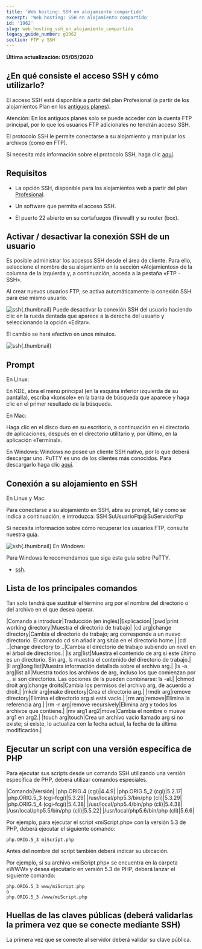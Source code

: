 ```yaml
---
title: 'Web hosting: SSH en alojamiento compartido'
excerpt: 'Web hosting: SSH en alojamiento compartido'
id: '1962'
slug: web_hosting_ssh_en_alojamiento_compartido
legacy_guide_number: g1962
section: FTP y SSH
---
```


**Última actualización: 05/05/2020**

## ¿En qué consiste el acceso SSH y cómo utilizarlo?
El acceso SSH está disponible a partir del plan Profesional (a partir de los alojamientos Plan en los [antiguos planes](https://www.ovh.es/hosting/antiguos_productos_hosting.xml)). 

Atención: En los antiguos planes solo se puede acceder con la cuenta FTP principal, por lo que los usuarios FTP adicionales no tendrán acceso SSH. 

El protocolo SSH le permite conectarse a su alojamiento y manipular los archivos (como en FTP). 

Si necesita más información sobre el protocolo SSH, haga clic [aquí](https://es.wikipedia.org/wiki/Secure_Shell).


## Requisitos

- La opción SSH, disponible para los alojamientos web a partir del plan [Profesional](https://www.ovh.com/world/es/hosting/hosting-profesional.xml). 

- Un software que permita el acceso SSH.

- El puerto 22 abierto en su cortafuegos (firewall) y su router (box).




## Activar / desactivar la conexión SSH de un usuario
Es posible administrar los accesos SSH desde el área de cliente. Para ello, seleccione el nombre de su alojamiento en la sección «Alojamientos» de la columna de la izquierda y, a continuación, acceda a la pestaña «FTP - SSH». 

Al crear nuevos usuarios FTP, se activa automáticamente la conexión SSH para ese mismo usuario.

![ssh](images/img_3945.jpg){.thumbnail}
Puede desactivar la conexión SSH del usuario haciendo clic en la rueda dentada que aparece a la derecha del usuario y seleccionando la opción «Editar». 

El cambio se hará efectivo en unos minutos.

![ssh](images/img_3946.jpg){.thumbnail}


## Prompt
En Linux:

En KDE, abra el menú principal (en la esquina inferior izquierda de su pantalla), escriba «konsole» en la barra de búsqueda que aparece y haga clic en el primer resultado de la búsqueda. 

En Mac:

Haga clic en el disco duro en su escritorio, a continuación en el directorio de aplicaciones, después en el directorio utilitario y, por último, en la aplicación «Terminal». 

En Windows:
Windows no posee un cliente SSH nativo, por lo que deberá descargar uno. 
PuTTY es uno de los clientes más conocidos. Para descargarlo haga clic [aquí](http://www.putty.org/).


## Conexión a su alojamiento en SSH
En Linux y Mac:

Para conectarse a su alojamiento en SSH, abra su prompt, tal y como se indica a continuación, e introduzca: 
SSH SuUsuarioFtp@SuServidorFtp

Si necesita información sobre cómo recuperar los usuarios FTP, consulte nuestra [guía](../web_hosting_administrar_y_acceder_a_sus_contrasenas/).

![ssh](images/img_3093.jpg){.thumbnail}
En Windows:

Para Windows le recomendamos que siga esta guía sobre PuTTY. 


- [ssh]({legacy}1964).




## Lista de los principales comandos
Tan solo tendrá que sustituir el término arg por el nombre del directorio o del archivo en el que desea operar. 

|Comando a introducir|Traducción (en inglés)|Explicación|
|pwd|print working directory|Muestra el directorio de trabajo|
|cd arg|change directory|Cambia el directorio de trabajo; arg corresponde a un nuevo directorio. El comando cd sin añadir arg sitúa en el directorio home.|
|cd ..|change directory to ..|Cambia el directorio de trabajo subiendo un nivel en el árbol de directorios.|
|ls arg|list|Muestra el contenido de arg si este último es un directorio. Sin arg, ls muestra el contenido del directorio de trabajo.|
|ll arg|long list|Muestra información detallada sobre el archivo arg.|
|ls -a arg|list all|Muestra todos los archivos de arg, incluso los que comienzan por .., si son directorios. Las opciones de ls pueden combinarse: ls -al.|
|chmod droit arg|change droits|Cambia los permisos del archivo arg, de acuerdo a droit.|
|mkdir arg|make directory|Crea el directorio arg.|
|rmdir arg|remove directory|Elimina el directorio arg si está vacío.|
|rm arg|remove|Elimina la referencia arg.|
|rm -r arg|remove recursively|Elimina arg y todos los archivos que contiene.|
|mv arg1 arg2|move|Cambia el nombre o mueve arg1 en arg2.|
|touch arg|touch|Crea un archivo vacío llamado arg si no existe; si existe, lo actualiza con la fecha actual, la fecha de la última modificación.|




## Ejecutar un script con una versión específica de PHP
Para ejecutar sus scripts desde un comando SSH utilizando una versión específica de PHP, deberá utilizar comandos especiales.

|Comando|Versión|
|php.ORIG.4 (cgi)|4.4.9|
|php.ORIG.5_2 (cgi)|5.2.17|
|php.ORIG.5_3 (cgi-fcgi)|5.3.29|
|/usr/local/php5.3/bin/php (cli)|5.3.29|
|php.ORIG.5_4 (cgi-fcgi)|5.4.38|
|/usr/local/php5.4/bin/php (cli)|5.4.38|
|/usr/local/php5.5/bin/php (cli)|5.5.22|
|/usr/local/php5.6/bin/php (cli)|5.6.6|


Por ejemplo, para ejecutar el script «miScript.php» con la versión 5.3 de PHP, deberá ejecutar el siguiente comando: 

```
php.ORIG.5_3 miScript.php
```


Antes del nombre del script también deberá indicar su ubicación. 

Por ejemplo, si su archivo «miScript.php» se encuentra en la carpeta «WWW» y desea ejecutarlo en versión 5.3 de PHP, deberá lanzar el siguiente comando: 

```
php.ORIG.5_3 www/miScript.php
o
php.ORIG.5_3 /www/miScript.php
```




## Huellas de las claves públicas (deberá validarlas la primera vez que se conecte mediante SSH)
La primera vez que se conecte al servidor deberá validar su clave pública.

